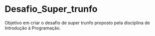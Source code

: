 # Desafio_Super_trunfo
Objetivo em criar o desafio de super trunfo proposto pela disciplina de Introdução à Programação.
